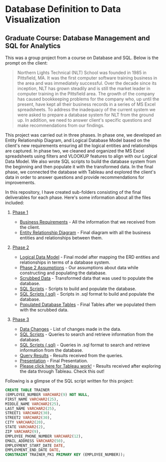 # Database Definition to Data Visualization #
## Graduate Course: Database Management and SQL for Analytics ##

This was a group project from a course on Database and SQL. Below is the prompt on the client:

> Northern Lights Technical (NLT) School was founded in 1985 in Pittsfield, MA. It was the first computer software training business in the area and was immediately successful. Over the decade since its inception, NLT has grown steadily and is still the market leader in computer training in the Pittsfield area. The growth of the company has caused bookkeeping problems for the company who, up until the present, have kept all their business records in a series of MS Excel spreadsheets. To address the inadequacy of the current system we were asked to prepare a database system for NLT from the ground up.  In addition, we need to answer client's specific questions and make recommendations from our findings.

This project was carried out in three phases. In phase one, we developed an Entity Relationship Diagram, and Logical Database Model based on the client's new requirements ensuring all the logical entities and relationships are captured. In phase two, we cleaned and organized the MS Excel spreadsheets using filters and VLOOKUP features to align with our Logical Data Model. We also wrote SQL scripts to build the database system from the beginning and then populate it with the transformed data. In the final phase, we connected the database with Tableau and explored the client's data in order to answer questions and provide recommendations for improvements. 

In this repository, I have created sub-folders consisting of the final deliverables for each phase. Here's some information about all the files included:

1) <a href="https://github.com/SagarBansal7/Database-Definition-to-Data-Visualization/tree/master/Phase%201">Phase 1</a>  
    * <a href="https://github.com/SagarBansal7/Database-Definition-to-Data-Visualization/blob/master/Phase%201/Business%20Requirements%20-%20Data%20Definition%20to%20Visualization.pdf">Business Requirements</a> - All the information that we received from the client. 
    * <a href="https://github.com/SagarBansal7/Database-Definition-to-Data-Visualization/blob/master/Phase%201/Entity%20Relationship%20Diagram%20-%20Data%20Definition%20to%20Visualization.pdf">Entity Relationship Diagram</a> - Final diagram with all the business entities and relationships between them.

2) <a href="https://github.com/SagarBansal7/Database-Definition-to-Data-Visualization/tree/master/Phase%202">Phase 2</a>
    *  <a href="https://github.com/SagarBansal7/Database-Definition-to-Data-Visualization/blob/master/Phase%202/Logical%20Data%20Model%20-%20Data%20Definition%20to%20Visualization.pdf">Logical Data Model</a> - Final model after mapping the ERD entities and relationships in terms of a database system. 
    *  <a href="https://github.com/SagarBansal7/Database-Definition-to-Data-Visualization/blob/master/Phase%202/Phase%202%20Assumptions%20-%20%20Data%20Definition%20to%20Visualization.pdf">Phase 2 Assumptions</a> - Our assumptions about data while constructing and populating the database.
    *  <a href="https://github.com/SagarBansal7/Database-Definition-to-Data-Visualization/blob/master/Phase%202/Scrubbed%20Data%20-%20%20Data%20Definition%20to%20Visualization.xlsx">Scrubbed Data</a> - Transformed data that was used to populate the database.
    *  <a href="https://github.com/SagarBansal7/Database-Definition-to-Data-Visualization/blob/master/Phase%202/SQL%20Scripts%20-%20Data%20Definition%20to%20Visualization.pdf">SQL Scripts</a> - Scripts to build and populate the database.  
    *  <a href="https://github.com/SagarBansal7/Database-Definition-to-Data-Visualization/blob/master/Phase%202/SQL%20Scripts%20(.sql)%20-%20Data%20Definition%20to%20Visualization.sql">SQL Scripts (.sql)</a> - Scripts in .sql format to build and populate the database.  
    *  <a href="https://github.com/SagarBansal7/Database-Definition-to-Data-Visualization/blob/master/Phase%202/Populated%20Database%20Tables%20-%20Data%20Definition%20to%20Visualization.pdf">Populated Database Tables</a> - Final Tables after we populated them with the scrubbed data.

3) <a href="https://github.com/SagarBansal7/Database-Definition-to-Data-Visualization/tree/master/Phase%203">Phase 3</a>
    *  <a href="https://github.com/SagarBansal7/Database-Definition-to-Data-Visualization/blob/master/Phase%203/Data%20Changes%20-%20Data%20Definition%20to%20Visualization.pdf">Data Changes</a> - List of changes made in the data. 
    *  <a href="https://github.com/SagarBansal7/Database-Definition-to-Data-Visualization/blob/master/Phase%203/Phase%203%20SQL%20Scripts%20-%20Data%20Definition%20to%20Visualization.pdf">SQL Scripts</a> - Queries to search and retrieve information from the database. 
    *  <a href="https://github.com/SagarBansal7/Database-Definition-to-Data-Visualization/blob/master/Phase%203/Phase%203%20SQL%20Scripts%20(.sql)%20-%20Data%20Definition%20to%20Visualization.sql">SQL Scripts (.sql)</a> - Queries in .sql format to search and retrieve information from the database. 
    *  <a href="https://github.com/SagarBansal7/Database-Definition-to-Data-Visualization/blob/master/Phase%203/Query%20Results%20-%20Data%20Definition%20to%20Visualization.pdf">Query Results</a> - Results received from the queries. 
    *  <a href="https://github.com/SagarBansal7/Database-Definition-to-Data-Visualization/blob/master/Phase%203/Presentation%20-%20Data%20Definition%20to%20Visualization.pdf">Presentation</a> - Final Presentation.
    *  <a href="https://public.tableau.com/profile/sagar8300#!/vizhome/Phase3-ClientSegment-Team7E_15939006760380/NorthernLightsTechnicalSchoolClientInsights">Please click here for Tableau work!</a> - Results received after exploring the data through Tableau. Check this out!

Following is a glimpse of the SQL script written for this project: 

````sql
CREATE TABLE TRAINER
(EMPLOYEE_NUMBER VARCHAR2(9) NOT NULL,
FIRST_NAME VARCHAR2(25), 
MIDDLE_NAME VARCHAR2(25),
LAST_NAME VARCHAR2(25),
STREET1 VARCHAR2(30),
STREET2 VARCHAR2(30),
CITY VARCHAR2(20),
STATE VARCHAR2(2),
ZIP VARCHAR2(9),
EMPLOYEE_PHONE_NUMBER VARCHAR2(12),
EMAIL_ADDRESS VARCHAR2(50),
EMPLOYMENT_START_DATE DATE,
EMPLOYMENT_END_DATE DATE,
CONSTRAINT TRAINER_PK1 PRIMARY KEY (EMPLOYEE_NUMBER));

````
